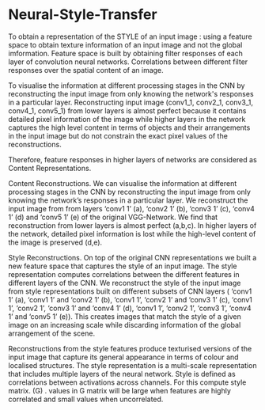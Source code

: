 # Neural-Style-Transfer

To obtain a representation of the STYLE of an input image : using a feature space to obtain texture information of an input image and not the global imformation. Feature space is built by obtaining filter responses of each layer of convolution neural networks. Correlations between different filter responses over the spatial content of an image. 

To visualise the information at different processing stages in the CNN by reconstructing the input image from only knowing the network's responses in a particular layer. Reconstructing input image (conv1_1, conv2_1, conv3_1, conv4_1, conv5_1) from lower layers is almost perfect because it contains detailed pixel information of the image while higher layers in the network captures the high level content in terms of objects and their arrangements in the input image but do not constrain the exact pixel values of the reconstructions. 

Therefore, feature responses in higher layers of networks are considered as Content Representations. 

Content Reconstructions. We can visualise the information at different processing stages in the CNN by reconstructing the input image from only knowing
the network’s responses in a particular layer. We reconstruct the input image from from layers ‘conv1 1’ (a), ‘conv2 1’ (b), ‘conv3 1’ (c), ‘conv4 1’ (d) and ‘conv5 1’ (e) of the original VGG-Network. We find that reconstruction from lower layers is almost perfect (a,b,c). In higher layers of the network, detailed pixel information is lost while the high-level content of the image is preserved (d,e). 

Style Reconstructions. On top of the original CNN representations we built a new feature space that captures the style of an input image. The style representation computes correlations between the different features in different layers of the CNN. We reconstruct the style of the input image from style representations built on different subsets of CNN layers ( ‘conv1 1’ (a), ‘conv1 1’ and ‘conv2 1’ (b), ‘conv1 1’, ‘conv2 1’ and ‘conv3 1’ (c), ‘conv1 1’, ‘conv2 1’, ‘conv3 1’ and ‘conv4 1’ (d), ‘conv1 1’, ‘conv2 1’, ‘conv3 1’, ‘conv4 1’ and ‘conv5 1’ (e)). This creates images that match the style of a given image on an increasing scale while discarding information of the global arrangement of the scene.

Reconstructions from the style features produce texturised versions of the input image that capture its general appearance in terms of colour and localised structures.
The style representation is a multi-scale representation that includes multiple layers of the neural network. Style is defined as correlations between activations across channels. For this compute style matrix. (G) . values in G matrix will be large when features are highly correlated and small values when uncorrelated. 
